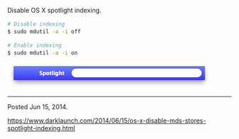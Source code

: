 Disable OS X spotlight indexing.

```bash
# Disable indexing
$ sudo mdutil -a -i off
```

```bash
# Enable indexing
$ sudo mdutil -a -i on
```

<img alt="" src="/img/uploads/2014-06/osx-spotlight.png" />

---

Posted Jun 15, 2014.

https://www.darklaunch.com/2014/06/15/os-x-disable-mds-stores-spotlight-indexing.html